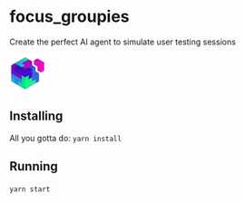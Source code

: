 # focus_groupies
Create the perfect AI agent to simulate user testing sessions

<img src="src/assets/img/icon-128.png" width="64"/>

## Installing

All you gotta do: `yarn install`

## Running

`yarn start`
